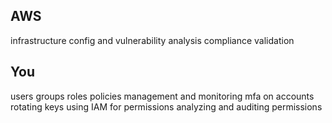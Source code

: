 AWS 
---
infrastructure 
config and vulnerability analysis
compliance validation

You
---
users groups roles policies management and monitoring 
mfa on accounts
rotating keys
using IAM for permissions 
analyzing and auditing permissions 

